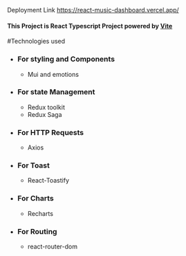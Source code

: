 Deployment Link https://react-music-dashboard.vercel.app/

#### This Project is React Typescript Project powered by [Vite](https://vitejs.dev/)

#Technologies used

- ### For styling and Components

  - Mui and emotions

- ### For state Management

  - Redux toolkit
  - Redux Saga

- ### For HTTP Requests

  - Axios

- ### For Toast

  - React-Toastify

- ### For Charts

  - Recharts

- ### For Routing
  - react-router-dom
